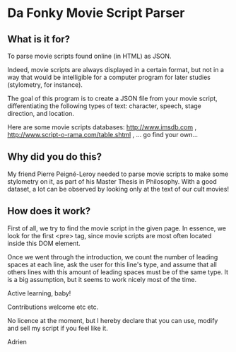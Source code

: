 # Da Fonky Movie Script Parser

## What is it for?

To parse movie scripts found online (in HTML) as JSON.

Indeed, movie scripts are always displayed in a certain format, but not in a way that would be intelligible for a computer program for later studies (stylometry, for instance).

The goal of this program is to create a JSON file from your movie script, differentiating the following types of text: character, speech, stage direction, and location.

Here are some movie scripts databases: http://www.imsdb.com , http://www.script-o-rama.com/table.shtml , ... go find your own... 

## Why did you do this?

My friend Pierre Peigné-Leroy needed to parse movie scripts to make some stylometry on it, as part of his Master Thesis in Philosophy. With a good dataset, a lot can be observed by looking only at the text of our cult movies!

## How does it work?

First of all, we try to find the movie script in the given page. In essence, we look for the first \<pre\> tag, since movie scripts are most often located inside this DOM element.

Once we went through the introduction, we count the number of leading spaces at each line, ask the user for this line's type, and assume that all others lines with this amount of leading spaces must be of the same type. It is a big assumption, but it seems to work nicely most of the time.

Active learning, baby!

Contributions welcome etc etc.

No licence at the moment, but I hereby declare that you can use, modify and sell my script if you feel like it.


Adrien

